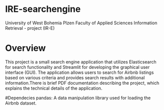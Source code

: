 # IRE-searchengine
University of West Bohemia Plzen
Faculty of Applied Sciences
Information Retrieval - project (IR-E)

# Overview
This project is a small search engine application that utilizes Elasticsearch for search
functionality and Streamlit for developing the graphical user interface (GUI). The
application allows users to search for Airbnb listings based on various criteria and
provides search results with additional information.There is brief PDF documentation describing the 
project, which explains the technical details of the application.

#Dependecies
  pandas: A data manipulation library used for loading the Airbnb dataset.
